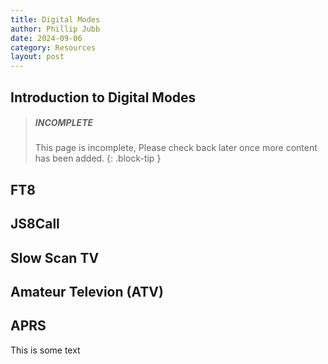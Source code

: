 ```yaml
---
title: Digital Modes
author: Phillip Jubb
date: 2024-09-06
category: Resources
layout: post
---
```


## Introduction to Digital Modes

> ##### INCOMPLETE
>
> This page is incomplete, Please check back later once more content has been added.
{: .block-tip }

## FT8

## JS8Call

## Slow Scan TV

## Amateur Televion (ATV)

## APRS

This is some text
